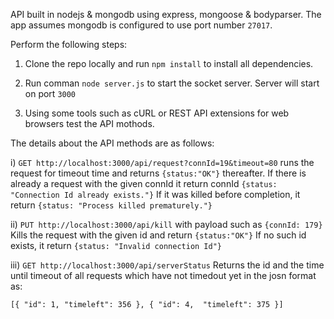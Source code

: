 API built in nodejs & mongodb using express, mongoose & bodyparser.
The app assumes mongodb is configured to use port number `27017`.


Perform the following steps:

1. Clone the repo locally and run `npm install` to install all dependencies.

2. Run comman `node server.js` to start the socket server. Server will start on port `3000`

3. Using some tools such as cURL or REST API extensions for web browsers test the API mothods.

The details about the API methods are as follows:

i)
`GET http://localhost:3000/api/request?connId=19&timeout=80`
runs the request for timeout time and returns `{status:"OK"}` thereafter.
If there is already a request with the given connId it return connId `{status: "Connection Id already exists."}`
If it was killed before completion, it return `{status: "Process killed prematurely."}`

ii)
`PUT http://localhost:3000/api/kill` with payload such as `{connId: 179}`
Kills the request with the given id and return `{status:"OK"}`
If no such id exists, it return `{status: "Invalid connection Id"}`

iii)
`GET http://localhost:3000/api/serverStatus`
Returns the id and the time until timeout of all requests which have not timedout yet in the josn format as:

`[{
	"id": 1,
	"timeleft": 356
}, {
	"id": 4, 
	"timeleft": 375
}]`

